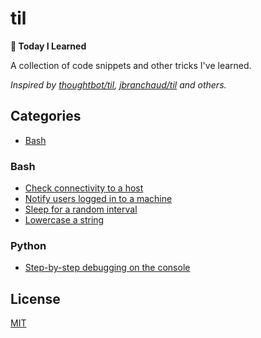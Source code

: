 # til
**📝 Today I Learned**

A collection of code snippets and other tricks I've learned.

_Inspired by [thoughtbot/til](https://github.com/thoughtbot/til), [jbranchaud/til](https://github.com/jbranchaud/til) and others._

## Categories

* [Bash](#bash)

### Bash

- [Check connectivity to a host](bash/check-connectivity-to-a-host.md)
- [Notify users logged in to a machine](bash/notify-users-logged-in-to-a-machine.md)
- [Sleep for a random interval](bash/sleep-for-a-random-interval.md)
- [Lowercase a string](bash/lowercase-a-string.md)

### Python

- [Step-by-step debugging on the console](python/step-by-step-debugging-on-the-console.md)

## License

[MIT](LICENSE)
